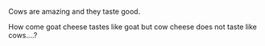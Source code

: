 Cows are amazing and they taste good. 

How come goat cheese tastes like goat but cow cheese does not taste like cows….?